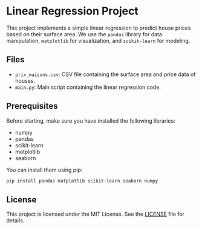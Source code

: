 
# Linear Regression Project

This project implements a simple linear regression to predict house prices based on their surface area. We use the `pandas` library for data manipulation, `matplotlib` for visualization, and `scikit-learn` for modeling.

## Files

- `prix_maisons.csv`: CSV file containing the surface area and price data of houses.
- `main.py`: Main script containing the linear regression code.

## Prerequisites

Before starting, make sure you have installed the following libraries:

- numpy
- pandas
- scikit-learn
- matplotlib
- seaborn

You can install them using pip:

```bash
pip install pandas matplotlib scikit-learn seaborn numpy
```

## License

This project is licensed under the MIT License. See the [LICENSE](LICENSE) file for details.
